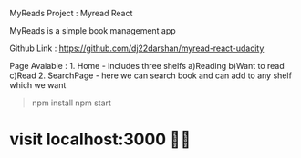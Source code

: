 MyReads Project : Myread React

MyReads is a simple book management app 

Github Link : https://github.com/dj22darshan/myread-react-udacity

Page Avaiable : 1. Home - includes three shelfs 
                          a)Reading
                          b)Want to read
                          c)Read
                2. SearchPage - here we can search book and can add to any shelf which we want
> npm install
> npm start
# visit localhost:3000 🍰✨
